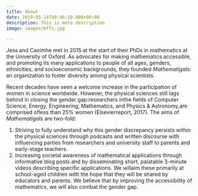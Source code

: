 ```yaml
---
title: About
date: 2019-05-14T08:46:10.000+00:00
description: This is meta description
image: images/bffs.jpg

---
```

Jess and Caoimhe met in 2015 at the start of their PhDs in mathematics at the University of Oxford. As advocates for making mathematics accessible, and promoting its many applications to people of all ages, genders, ethnicities, and socioeconomic backgrounds, they founded _Mathematigals_: an organization to foster diversity among physical scientists.

Recent decades have seen a welcome increase in the participation of women in science worldwide. However, the physical sciences still lags behind in closing the gender gap:researchers inthe fields of Computer Science, Energy, Engineering, Mathematics, and Physics & Astronomy,are comprised ofless than 25% women (Elsevierreport, 2017). The aims of _Mathematigals_ are two-fold:

1. Striving to fully understand why this gender discrepancy persists within the physical sciences through podcasts and written discourse with influencing parties from researchers and university staff to parents and early-stage teachers.
2. Increasing societal awareness of mathematical applications through informative blog posts and by disseminating short, palatable 3-minute videos describing specific applications. We willaim these primarily at school-aged children with the hope that they will be shared by educators and parents. We believe that by improving the accessibility of mathematics, we will also combat the gender gap.